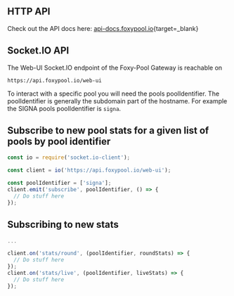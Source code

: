 ## HTTP API

Check out the API docs here: [api-docs.foxypool.io](https://api-docs.foxypool.io/?urls.primaryName=Proof-of-Capacity%20(PoC)){target=_blank}

## Socket.IO API

The Web-UI Socket.IO endpoint of the Foxy-Pool Gateway is reachable on

```
https://api.foxypool.io/web-ui
```

To interact with a specific pool you will need the pools poolIdentifier. The poolIdentifier is generally the subdomain part of the hostname. For example the SIGNA pools poolIdentifier is `signa`.

## Subscribe to new pool stats for a given list of pools by pool identifier

```javascript
const io = require('socket.io-client');

const client = io('https://api.foxypool.io/web-ui');

const poolIdentifier = ['signa'];
client.emit('subscribe', poolIdentifier, () => {
  // Do stuff here
});
```

## Subscribing to new stats

```javascript
...

client.on('stats/round', (poolIdentifier, roundStats) => {
  // Do stuff here
});
client.on('stats/live', (poolIdentifier, liveStats) => {
  // Do stuff here
});
```
